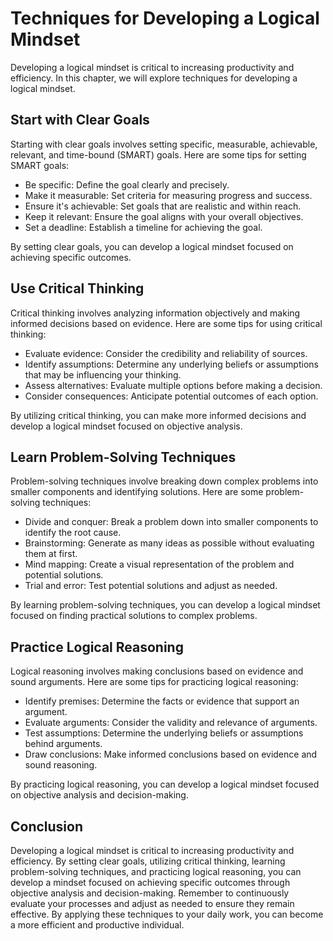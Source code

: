 Techniques for Developing a Logical Mindset
====================================================================================

Developing a logical mindset is critical to increasing productivity and efficiency. In this chapter, we will explore techniques for developing a logical mindset.

Start with Clear Goals
----------------------

Starting with clear goals involves setting specific, measurable, achievable, relevant, and time-bound (SMART) goals. Here are some tips for setting SMART goals:

* Be specific: Define the goal clearly and precisely.
* Make it measurable: Set criteria for measuring progress and success.
* Ensure it's achievable: Set goals that are realistic and within reach.
* Keep it relevant: Ensure the goal aligns with your overall objectives.
* Set a deadline: Establish a timeline for achieving the goal.

By setting clear goals, you can develop a logical mindset focused on achieving specific outcomes.

Use Critical Thinking
---------------------

Critical thinking involves analyzing information objectively and making informed decisions based on evidence. Here are some tips for using critical thinking:

* Evaluate evidence: Consider the credibility and reliability of sources.
* Identify assumptions: Determine any underlying beliefs or assumptions that may be influencing your thinking.
* Assess alternatives: Evaluate multiple options before making a decision.
* Consider consequences: Anticipate potential outcomes of each option.

By utilizing critical thinking, you can make more informed decisions and develop a logical mindset focused on objective analysis.

Learn Problem-Solving Techniques
--------------------------------

Problem-solving techniques involve breaking down complex problems into smaller components and identifying solutions. Here are some problem-solving techniques:

* Divide and conquer: Break a problem down into smaller components to identify the root cause.
* Brainstorming: Generate as many ideas as possible without evaluating them at first.
* Mind mapping: Create a visual representation of the problem and potential solutions.
* Trial and error: Test potential solutions and adjust as needed.

By learning problem-solving techniques, you can develop a logical mindset focused on finding practical solutions to complex problems.

Practice Logical Reasoning
--------------------------

Logical reasoning involves making conclusions based on evidence and sound arguments. Here are some tips for practicing logical reasoning:

* Identify premises: Determine the facts or evidence that support an argument.
* Evaluate arguments: Consider the validity and relevance of arguments.
* Test assumptions: Determine the underlying beliefs or assumptions behind arguments.
* Draw conclusions: Make informed conclusions based on evidence and sound reasoning.

By practicing logical reasoning, you can develop a logical mindset focused on objective analysis and decision-making.

Conclusion
----------

Developing a logical mindset is critical to increasing productivity and efficiency. By setting clear goals, utilizing critical thinking, learning problem-solving techniques, and practicing logical reasoning, you can develop a mindset focused on achieving specific outcomes through objective analysis and decision-making. Remember to continuously evaluate your processes and adjust as needed to ensure they remain effective. By applying these techniques to your daily work, you can become a more efficient and productive individual.
